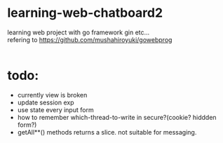 # learning-web-chatboard2
learning web project with go framework gin etc...<br>
refering to https://github.com/mushahiroyuki/gowebprog<br>
<br>
<h1>todo:</h1>
<ul>
<li>currently view is broken</li>
<li>update session exp</li>
<li>use state every input form</li>
<li>how to remember which-thread-to-write in secure?(cookie? hiddden form?)</li>
<li>getAll**() methods returns a slice. not suitable for messaging.</li>
</ul>